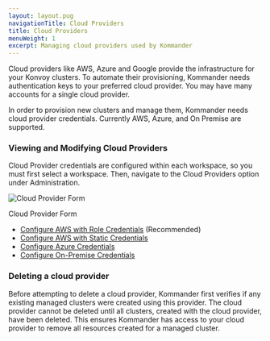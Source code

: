 ```yaml
---
layout: layout.pug
navigationTitle: Cloud Providers
title: Cloud Providers
menuWeight: 1
excerpt: Managing cloud providers used by Kommander
---
```


Cloud providers like AWS, Azure and Google provide the infrastructure for your Konvoy clusters. To automate their provisioning, Kommander needs authentication keys to your preferred cloud provider. You may have many accounts for a single cloud provider.

In order to provision new clusters and manage them, Kommander needs cloud provider credentials. Currently AWS, Azure, and On Premise are supported.

### Viewing and Modifying Cloud Providers

Cloud Provider credentials are configured within each workspace, so you must first select a workspace. Then, navigate to the Cloud Providers option under Administration.

![Cloud Provider Form](/ksphere/kommander/1.0/img/add-cloud-provider.png)

Cloud Provider Form

- [Configure AWS with Role Credentials](/ksphere/kommander/latest/operations/cloud-providers/configure-aws-cloud-provider-roles) (Recommended)
- [Configure AWS with Static Credentials](/ksphere/kommander/latest/operations/cloud-providers/configure-aws-cloud-provider-static-credentials)
- [Configure Azure Credentials](/ksphere/kommander/latest/operations/cloud-providers/configure-azure-cloud-provider)
- [Configure On-Premise Credentials](/ksphere/kommander/latest/operations/cloud-providers/configure-on-prem-provider)

### Deleting a cloud provider

Before attempting to delete a cloud provider, Kommander first verifies if any existing managed clusters were created using this provider. The cloud provider cannot be deleted until all clusters, created with the cloud provider, have been deleted. This ensures Kommander has access to your cloud provider to remove all resources created for a managed cluster.
